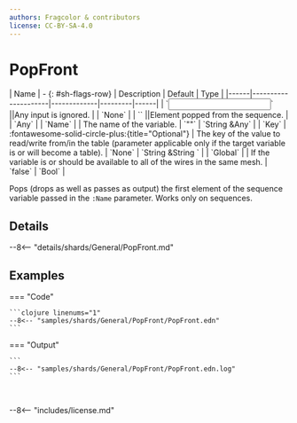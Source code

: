 ```yaml
---
authors: Fragcolor & contributors
license: CC-BY-SA-4.0
---
```



# PopFront

<div class="sh-parameters" markdown="1">
| Name | - {: #sh-flags-row} | Description | Default | Type |
|------|---------------------|-------------|---------|------|
| `<input>` ||Any input is ignored. | | `None` |
| `<output>` ||Element popped from the sequence. | | `Any` |
| `Name` |  | The name of the variable. | `""` | `String &Any` |
| `Key` | :fontawesome-solid-circle-plus:{title="Optional"}  | The key of the value to read/write from/in the table (parameter applicable only if the target variable is or will become a table). | `None` | `String &String ` |
| `Global` |  | If the variable is or should be available to all of the wires in the same mesh. | `false` | `Bool` |

</div>

Pops (drops as well as passes as output) the first element of the sequence variable passed in the `:Name` parameter. Works only on sequences.

## Details

--8<-- "details/shards/General/PopFront.md"


## Examples

=== "Code"

    ```clojure linenums="1"
    --8<-- "samples/shards/General/PopFront/PopFront.edn"
    ```

=== "Output"

    ```
    --8<-- "samples/shards/General/PopFront/PopFront.edn.log"
    ```
&nbsp;

--8<-- "includes/license.md"
